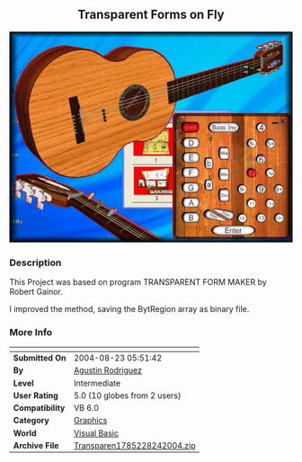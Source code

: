 ﻿<div align="center">

## Transparent Forms on Fly

<img src="PIC2004824513465351.jpg">
</div>

### Description

This Project was based on program TRANSPARENT FORM MAKER by Robert Gainor.

I improved the method, saving the BytRegion array as binary file.
 
### More Info
 


<span>             |<span>
---                |---
**Submitted On**   |2004-08-23 05:51:42
**By**             |[Agustin Rodriguez](https://github.com/Planet-Source-Code/PSCIndex/blob/master/ByAuthor/agustin-rodriguez.md)
**Level**          |Intermediate
**User Rating**    |5.0 (10 globes from 2 users)
**Compatibility**  |VB 6\.0
**Category**       |[Graphics](https://github.com/Planet-Source-Code/PSCIndex/blob/master/ByCategory/graphics__1-46.md)
**World**          |[Visual Basic](https://github.com/Planet-Source-Code/PSCIndex/blob/master/ByWorld/visual-basic.md)
**Archive File**   |[Transparen1785228242004\.zip](https://github.com/Planet-Source-Code/agustin-rodriguez-transparent-forms-on-fly__1-55783/archive/master.zip)








